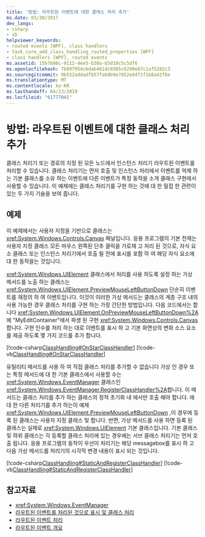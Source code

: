 ```yaml
---
title: '방법: 라우트된 이벤트에 대한 클래스 처리 추가'
ms.date: 03/30/2017
dev_langs:
- csharp
- vb
helpviewer_keywords:
- routed events [WPF], class handlers
- task_core_add_class_handling_routed_properties [WPF]
- class handlers [WPF], routed events
ms.assetid: 15b7b06c-9112-4ee5-b30a-65d10c5c5df6
ms.openlocfilehash: 7b897954cbdab461dc0305c6290e67c1af5282c3
ms.sourcegitcommit: 9b552addadfb57fab0b9e7852ed4f1f1b8a42f8e
ms.translationtype: MT
ms.contentlocale: ko-KR
ms.lasthandoff: 04/23/2019
ms.locfileid: "61777041"
---
```

# <a name="how-to-add-class-handling-for-a-routed-event"></a>방법: 라우트된 이벤트에 대한 클래스 처리 추가
클래스 처리기 또는 경로의 지정 된 모든 노드에서 인스턴스 처리기 라우트된 이벤트를 처리할 수 있습니다. 클래스 처리기는 먼저 호출 및 인스턴스 처리에서 이벤트를 억제 하는 기본 클래스를 소유 하는 이벤트에 다른 이벤트가 특정 동작을 소개 클래스 구현에서 사용할 수 있습니다. 이 예제에는 클래스 처리기를 구현 하는 것에 대 한 밀접 한 관련이 있는 두 가지 기술을 보여 줍니다.  
  
## <a name="example"></a>예제  
 이 예제에서는 사용자 지정을 기반으로 클래스는 <xref:System.Windows.Controls.Canvas> 패널입니다. 응용 프로그램의 기본 전제는 사용자 지정 클래스 모든 마우스 왼쪽된 단추 클릭을 가로채 고 처리 된 것으로, 자식 요소 클래스 또는 인스턴스 처리기에서 호출 될 전에 표시를 포함 하 여 해당 자식 요소에 대 한 동작을는 것입니다.  
  
 <xref:System.Windows.UIElement> 클래스에서 처리를 사용 하도록 설정 하는 가상 메서드를 노출 하는 클래스는 <xref:System.Windows.UIElement.PreviewMouseLeftButtonDown> 단순히 이벤트를 재정의 하 여 이벤트입니다. 이것이 이러한 가상 메서드는 클래스의 계층 구조 내의 사용 가능한 경우 클래스 처리를 구현 하는 가장 간단한 방법입니다. 다음 코드에서는 합니다 <xref:System.Windows.UIElement.OnPreviewMouseLeftButtonDown%2A> 에 "MyEditContainer"에서 파생 된 구현 <xref:System.Windows.Controls.Canvas>합니다. 구현 인수를 처리 하는 대로 이벤트를 표시 하 고 기본 화면상의 변화 소스 요소를 제공 하도록 몇 가지 코드를 추가 합니다.  
  
 [!code-csharp[ClassHandling#OnStarClassHandler](~/samples/snippets/csharp/VS_Snippets_Wpf/ClassHandling/CSharp/SDKSampleLibrary/class1.cs#onstarclasshandler)]
 [!code-vb[ClassHandling#OnStarClassHandler](~/samples/snippets/visualbasic/VS_Snippets_Wpf/ClassHandling/visualbasic/sdksamplelibrary/class1.vb#onstarclasshandler)]  
  
 유틸리티 메서드를 사용 하 여 직접 클래스 처리를 추가할 수 없습니다 가상 인 경우 또는 특정 메서드에 대 한 기본 클래스에서 사용할 수는 <xref:System.Windows.EventManager> 클래스인 <xref:System.Windows.EventManager.RegisterClassHandler%2A>합니다. 이 메서드는 클래스 처리를 추가 하는 클래스의 정적 초기화 내 에서만 호출 해야 합니다. 에 대 한 다른 처리기를 추가 하는이 예제 <xref:System.Windows.UIElement.PreviewMouseLeftButtonDown> ,이 경우에 등록 된 클래스는 사용자 지정 클래스 및 합니다. 반면, 가상 메서드를 사용 하면 등록 된 클래스는 실제로 <xref:System.Windows.UIElement> 기본 클래스입니다. 기본 클래스 및 하위 클래스는 각 등록할 클래스 처리에 있는 경우에는 서브 클래스 처리기는 먼저 호출 됩니다. 응용 프로그램의 동작이 우선이 처리기는 해당 messagebox를 표시 하 고 다음 가상 메서드를 처리기의 시각적 변경 내용이 표시 되는 것입니다.  
  
 [!code-csharp[ClassHandling#StaticAndRegisterClassHandler](~/samples/snippets/csharp/VS_Snippets_Wpf/ClassHandling/CSharp/SDKSampleLibrary/class1.cs#staticandregisterclasshandler)]
 [!code-vb[ClassHandling#StaticAndRegisterClassHandler](~/samples/snippets/visualbasic/VS_Snippets_Wpf/ClassHandling/visualbasic/sdksamplelibrary/class1.vb#staticandregisterclasshandler)]  
  
## <a name="see-also"></a>참고자료

- <xref:System.Windows.EventManager>
- [라우트된 이벤트를 처리된 것으로 표시 및 클래스 처리](marking-routed-events-as-handled-and-class-handling.md)
- [라우트된 이벤트 처리](how-to-handle-a-routed-event.md)
- [라우트된 이벤트 개요](routed-events-overview.md)
